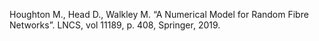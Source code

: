 Houghton M., Head D., Walkley M. “A Numerical Model for Random Fibre Networks”. LNCS, vol 11189, p. 408, Springer, 2019.
